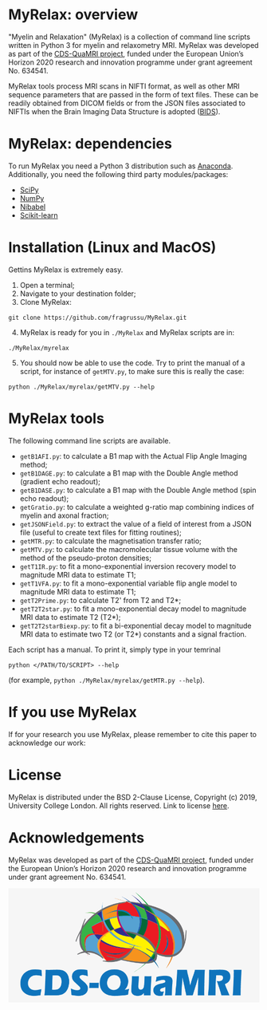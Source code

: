 # MyRelax: overview
"Myelin and Relaxation" (MyRelax) is a collection of command line scripts written in Python 3 for myelin and relaxometry MRI. MyRelax was developed as part of the [CDS-QuaMRI project](http://cds-quamri.eu), funded under the European Union’s Horizon 2020 research and innovation programme under grant agreement No. 634541.

MyRelax tools process MRI scans in NIFTI format, as well as other MRI sequence parameters that are passed in the form of text files. These can be readily obtained from DICOM fields or from the JSON files associated to NIFTIs when the Brain Imaging Data Structure is adopted ([BIDS](http://bids.neuroimaging.io)).

# MyRelax: dependencies
To run MyRelax you need a Python 3 distribution such as [Anaconda](http://www.anaconda.com/distribution). Additionally, you need the following third party modules/packages:
* [SciPy](http://www.scipy.org)
* [NumPy](https://numpy.org)
* [Nibabel](http://nipy.org/nibabel)
* [Scikit-learn](http://scikit-learn.org/stable)


# Installation (Linux and MacOS)
Gettins MyRelax is extremely easy.

1. Open a terminal;
2. Navigate to your destination folder;
3. Clone MyRelax:
```
git clone https://github.com/fragrussu/MyRelax.git 
```
4. MyRelax is ready for you in `./MyRelax` and MyRelax scripts are in: 
```
./MyRelax/myrelax
```
5. You should now be able to use the code. Try to print the manual of a script, for instance of `getMTV.py`, to make sure this is really the case:
```
python ./MyRelax/myrelax/getMTV.py --help
```

# MyRelax tools
The following command line scripts are available.
* `getB1AFI.py`: to calculate a B1 map with the Actual Flip Angle Imaging method;
* `getB1DAGE.py`: to calculate a B1 map with the Double Angle method (gradient echo readout);
* `getB1DASE.py`: to calculate a B1 map with the Double Angle method (spin echo readout);
* `getGratio.py`: to calculate a weighted g-ratio map combining indices of myelin and axonal fraction;
* `getJSONField.py`: to extract the value of a field of interest from a JSON file (useful to create text files for fitting routines);
* `getMTR.py`: to calculate the magnetisation transfer ratio;
* `getMTV.py`: to calculate the macromolecular tissue volume with the method of the pseudo-proton densities;
* `getT1IR.py`: to fit a mono-exponential inversion recovery model to magnitude MRI data to estimate T1;
* `getT1VFA.py`: to fit a mono-exponential variable flip angle model to magnitude MRI data to estimate T1;
* `getT2Prime.py`: to calculate T2' from T2 and T2*;
* `getT2T2star.py`: to fit a mono-exponential decay model to magnitude MRI data to estimate T2 (T2*);
* `getT2T2starBiexp.py`: to fit a bi-exponential decay model to magnitude MRI data to estimate two T2 (or T2*) constants and a signal fraction.

Each script has a manual. To print it, simply type in your temrinal
```
python </PATH/TO/SCRIPT> --help
```
(for example, `python ./MyRelax/myrelax/getMTR.py --help`).

# If you use MyRelax
If for your research you use MyRelax, please remember to cite this paper to acknowledge our work:

# License
MyRelax is distributed under the BSD 2-Clause License, Copyright (c) 2019, University College London. All rights reserved.
Link to license [here](http://github.com/fragrussu/MyRelax/blob/master/LICENSE).

# Acknowledgements
MyRelax was developed as part of the [CDS-QuaMRI project](http://cds-quamri.eu), funded under the European Union’s Horizon 2020 research and innovation programme under grant agreement No. 634541.

![CDSQuaMRI](https://github.com/fragrussu/MyRelax/blob/master/cdsquamri_logo.png)

